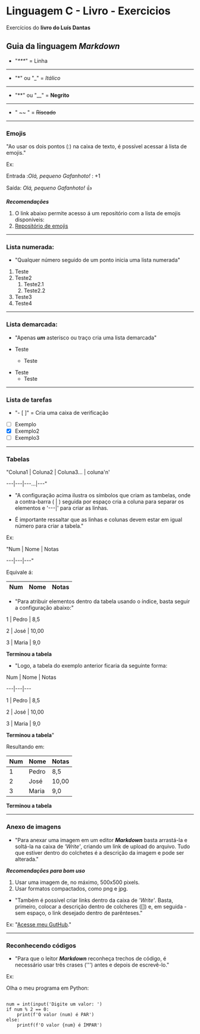 # Linguagem C - Livro - Exercicios
 Exercícios do **livro do Luís Dantas**
 
## Guia da linguagem _Markdown_
* "_***_" = Linha
***
* "*" ou "_" = *Itálico*
***
* "**" ou "__" = **Negrito**
***
* " ~~ " = ~~Riscado~~
***
### Emojis
"Ao usar os dois pontos (:) na caixa de texto, é possível acessar á lista de emojis."

Ex:

Entrada :_Olá, pequeno Gafanhoto!_ : +1

Saída: _Olá, pequeno Gafanhoto!_ 👍


***_Recomendações_***
1. O link abaixo permite acesso á um repositório com a lista de emojis disponíveis:
2. [Repositório de emojis](https://github.com/ikatyang/emoji-cheat-sheet)
***
### Lista numerada:

* "Qualquer número seguido de um ponto inicia uma lista numerada"

1. Teste
2. Teste2
   1. Teste2.1
   2. Teste2.2
9. Teste3
10. Teste4

***
### Lista demarcada:

* "Apenas **_um_** asterisco ou traço cria uma lista demarcada"

* Teste
   * Teste
- Teste
   - Teste
***
### Lista de tarefas

* "- [ ]" = Cria uma caixa de verificação

- [ ] Exemplo
- [X] Exemplo2
- [ ] Exemplo3
***
### Tabelas

"Coluna1 | Coluna2 | Coluna3... | coluna'n'

---|---|---...|---"

* "A configuração acima ilustra os símbolos que criam as tambelas, onde a contra-barra ( | ) seguida por espaço cria a coluna para separar os elementos e '---|' para criar as linhas.

* É importante ressaltar que as linhas e colunas devem estar em igual número para criar a tabela."

Ex:

"Num | Nome | Notas

---|---|---"

Equivale á:

Num | Nome | Notas
---|---|---

* "Para atribuir elementos dentro da tabela usando o índice, basta seguir a configuração abaixo:"

1 | Pedro | 8,5

2 | José | 10,00

3 | Maria | 9,0

**Terminou a tabela**

* "Logo, a tabela do exemplo anterior ficaria da seguinte forma:

Num | Nome | Notas

---|---|---


1 | Pedro | 8,5

2 | José | 10,00

3 | Maria | 9,0

**Terminou a tabela**"

Resultando em:

Num | Nome | Notas
---|---|---
1 | Pedro | 8,5
2 | José | 10,00
3 | Maria | 9,0

**Terminou a tabela**
***
### Anexo de imagens

* "Para anexar uma imagem em um editor **_Markdown_** basta arrastá-la e soltá-la na caixa de _'Write'_, criando um link de upload do arquivo.
Tudo que estiver dentro do colchetes é a descrição da imagem e pode ser alterada."

***_Recomendações para bom uso_***
1. Usar uma imagem de, no máximo, 500x500 pixels.
2. Usar formatos compactados, como png e jpg.

* "Também é possível criar links dentro da caixa de _'Write'_. Basta, primeiro, colocar a descrição dentro de colcheres ([]) e, em seguida - sem espaço, o link desejado dentro de parênteses."

Ex:
"[Acesse meu GutHub](https://github.com/Pedrohamoura-Git)."
***
### Reconhecendo códigos

* "Para que o leitor **_Markdown_** reconheça trechos de código, é necessário usar três crases (''') antes e depois de escrevê-lo."

 Ex: 
 
Olha o meu programa em Python:


```

num = int(input('Digite um valor: ')
if num % 2 == 0:
    print(f'O valor (num) é PAR') 
else:
    printf(f'O valor {num} é ÍMPAR')

```
